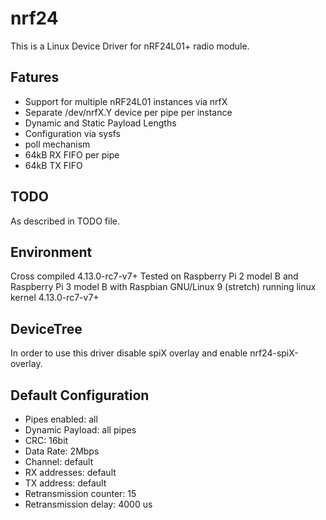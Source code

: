 # nrf24

This is a Linux Device Driver for nRF24L01+ radio module.

## Fatures
* Support  for multiple nRF24L01 instances via nrfX
* Separate /dev/nrfX.Y device per pipe per instance
* Dynamic and Static Payload Lengths
* Configuration via sysfs
* poll mechanism
* 64kB RX FIFO per pipe
* 64kB TX FIFO

## TODO
As described in TODO file.

## Environment
Cross compiled 4.13.0-rc7-v7+
Tested on Raspberry Pi 2 model B and Raspberry Pi 3 model B with Raspbian GNU/Linux 9 (stretch) running linux kernel 4.13.0-rc7-v7+


## DeviceTree
In order to use this driver disable spiX overlay and enable nrf24-spiX-overlay.

## Default Configuration
* Pipes enabled: all
* Dynamic Payload: all pipes
* CRC: 16bit
* Data Rate: 2Mbps
* Channel: default
* RX addresses: default
* TX address: default
* Retransmission counter: 15
* Retransmission delay: 4000 us
